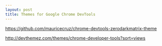 ```yaml
---
layout: post
title: Themes for Google Chrome DevTools
---
```


https://github.com/mauricecruz/chrome-devtools-zerodarkmatrix-theme

http://devthemez.com/themes/chrome-developer-tools?sort=views